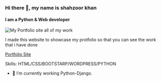 ### Hi there 👋, my name is shahzoor khan
#### I am a Python & Web developer
![My Portfolio site all of my work](https://github.com/shahzoor123/website-porfolio/blob/master/323434.png "Header")

I made this website to showcase my protfolio so that you can see the work that i have done

[Portfolio Site](https://technigator.netlify.app/)

Skills: HTML/CSS/BOOTSTARP/WORDPRESS/PYTHON

- 🔭 I’m currently working Python-Django. 
